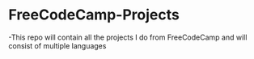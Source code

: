 # FreeCodeCamp-Projects
-This repo will contain all the projects I do from FreeCodeCamp and will consist of multiple languages
